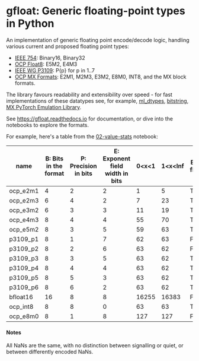 <!-- Copyright (c) 2024 Graphcore Ltd. All rights reserved. -->

# gfloat: Generic floating-point types in Python

An implementation of generic floating point encode/decode logic,
handling various current and proposed floating point types:

 - [IEEE 754](https://en.wikipedia.org/wiki/IEEE_754): Binary16, Binary32
 - [OCP Float8](https://www.opencompute.org/documents/ocp-8-bit-floating-point-specification-ofp8-revision-1-0-2023-06-20-pdf): E5M2, E4M3
 - [IEEE WG P3109](https://github.com/awf/P3109-Public/blob/main/Shared%20Reports/P3109%20WG%20Interim%20report.pdf): P{p} for p in 1..7
 - [OCP MX Formats](https://www.opencompute.org/documents/ocp-microscaling-formats-mx-v1-0-spec-final-pdf): E2M1, M2M3, E3M2, E8M0, INT8, and the MX block formats.

The library favours readability and extensibility over speed - for fast implementations of these datatypes see, for example, [ml_dtypes](https://github.com/jax-ml/ml_dtypes),
[bitstring](https://github.com/scott-griffiths/bitstring),
[MX PyTorch Emulation Library](https://github.com/microsoft/microxcaling).

See https://gfloat.readthedocs.io for documentation, or dive into the notebooks to explore the formats.

For example, here's a table from the [02-value-stats](docs/source/02-value-stats.ipynb) notebook:

|name|B: Bits in the format|P: Precision in bits|E: Exponent field width in bits|0<x<1|1<x<Inf|Exact in float16?|maxFinite|minFinite|maxNormal|minNormal|minSubnormal|maxSubnormal|
|--- |--- |--- |--- |--- |--- |--- |--- |--- |--- |--- |--- |--- |
|ocp_e2m1|4|2|2|1|5|True|6|-6|6|1|0.5|0.5|
|ocp_e2m3|6|4|2|7|23|True|7.5|-7.5|7.5|1|0.125|0.875|
|ocp_e3m2|6|3|3|11|19|True|28|-28|28|0.25|0.0625|0.1875|
|ocp_e4m3|8|4|4|55|70|True|448|-448|448|0.015625|1*2^-9|7/4*2^-7|
|ocp_e5m2|8|3|5|59|63|True|57344|-57344|57344|1*2^-14|1*2^-16|3/2*2^-15|
|p3109_p1|8|1|7|62|63|False|1*2^63|-1*2^63|1*2^63|1*2^-62|nan|nan|
|p3109_p2|8|2|6|63|62|False|1*2^31|-1*2^31|1*2^31|1*2^-31|1*2^-32|1*2^-32|
|p3109_p3|8|3|5|63|62|True|49152|-49152|49152|1*2^-15|1*2^-17|3/2*2^-16|
|p3109_p4|8|4|4|63|62|True|224|-224|224|0.0078125|1*2^-10|7/4*2^-8|
|p3109_p5|8|5|3|63|62|True|15|-15|15|0.125|0.0078125|15/8*2^-4|
|p3109_p6|8|6|2|63|62|True|3.875|-3.875|3.875|0.5|0.015625|31/16*2^-2|
|bfloat16|16|8|8|16255|16383|False|255/128*2^127|-255/128*2^127|255/128*2^127|1*2^-126|1*2^-133|127/64*2^-127|
|ocp_int8|8|8|0|63|63|True|127/64*2^0|-2|nan|nan|0.015625|127/64*2^0|
|ocp_e8m0|8|1|8|127|127|False|1*2^127|1*2^-127|1*2^127|1*2^-127|nan|nan|


#### Notes

All NaNs are the same, with no distinction between signalling or quiet,
or between differently encoded NaNs.
